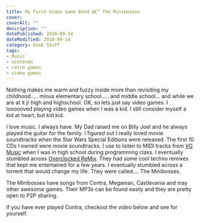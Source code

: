 ```yaml
---
title: My First Video Game Band â€“ The Minibosses
cover:
coverAlt: ""
description: ""
datePublished: 2010-09-14
dateModified: 2010-09-14
category: Geek Stuff
tags:
- Music
- nintendo
- retro games
- video games
---
```


Nothing makes me warm and fuzzy inside more than revisiting my childhood..... minus elementary school..... and middle school... and while we are at it jr high and highschool.   OK, so lets just say video games. I loooooved playing video games when I was a kid. I still consider myself a kid at heart, but kid kid.

I love music.  I always have. My Dad raised me on Billy Joel and he always played the guitar for the family.  I figured out I really loved movie soundtracks when the Star Wars Special Editions were released.  The first 10 CDs I owned were movie soundtracks.  I use to listen to MIDI tracks from [VG Music](http://vgmusic.com/) when I was in high school during programming class.  I eventually stumbled across [Overclocked ReMix](http://ocremix.org/).  They had some cool techno remixes that kept me entertained for a few years. I eventually stumbled across a torrent that would change my life. They were called.... The Minibosses.

The Minibosses have songs from Contra, Megaman, Castlevania and may other awesome games.  Their MP3s can be found easily and they are pretty open to P2P sharing.

If you have ever played Contra, checkout the video below and see for yourself.


